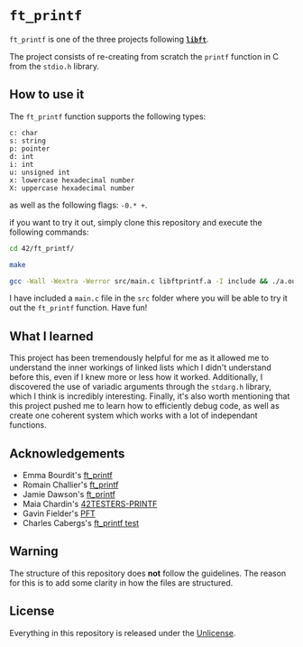 # ```ft_printf```
```ft_printf``` is one of the three projects following [**```libft```**](https://github.com/maxdesalle/42/tree/main/libft).

The project consists of re-creating from scratch the ```printf``` function in C from the ```stdio.h``` library.

## How to use it
The ```ft_printf``` function supports the following types: 
```
c: char
s: string
p: pointer
d: int
i: int
u: unsigned int
x: lowercase hexadecimal number
X: uppercase hexadecimal number
```

as well as the following flags: ```-0.* +```.

if you want to try it out, simply clone this repository and execute the following commands:
```bash
cd 42/ft_printf/
```
```bash
make
```
```bash
gcc -Wall -Wextra -Werror src/main.c libftprintf.a -I include && ./a.out
```

I have included a ```main.c``` file in the ```src``` folder where you will be able to try it out the ```ft_printf``` function. Have fun!

## What I learned
This project has been tremendously helpful for me as it allowed me to understand the inner workings of linked lists which I didn't understand before this, even if I knew more or less how it worked. Additionally, I discovered the use of variadic arguments through the ```stdarg.h``` library, which I think is incredibly interesting. Finally, it's also worth mentioning that this project pushed me to learn how to efficiently debug code, as well as create one coherent system which works with a lot of independant functions.

## Acknowledgements
- Emma Bourdit's [ft_printf](https://github.com/emmabrdt/ft_printf)
- Romain Challier's [ft_printf](https://github.com/rchallie/ft_printf)
- Jamie Dawson's [ft_printf](https://github.com/JamieDawson/printf)
- Maia Chardin's [42TESTERS-PRINTF](https://github.com/JamieDawson/printf)
- Gavin Fielder's [PFT](https://github.com/gavinfielder/pft)
- Charles Cabergs's [ft_printf test](https://github.com/cacharle/ft_printf_test)

## Warning
The structure of this repository does **not** follow the guidelines.
The reason for this is to add some clarity in how the files are structured.

## License
Everything in this repository is released under the [Unlicense](https://github.com/maxdesalle/42/blob/main/LICENSE).
